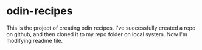 # odin-recipes
This is the project of creating odin recipes. I've successfully created a repo on github, and then cloned it to my repo folder on local system. Now I'm modifying readme file.